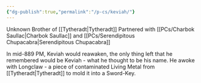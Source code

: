```yaml
---
{"dg-publish":true,"permalink":"/p-cs/keviah/"}
---
```


Unknown Brother of [[Tytheradt\|Tytheradt]]
Partnered with [[PCs/Charbok Saullac\|Charbok Saullac]] and [[PCs/Serendipitous Chupacabra\|Serendipitous Chupacabra]]

In mid-889 PM, Keviah would reawaken, the only thing left that he remembered would be Keviah - what he thought to be his name. He awoke with Longclaw - a piece of contaminated Living Metal from [[Tytheradt\|Tytheradt]] to mold it into a Sword-Key. 